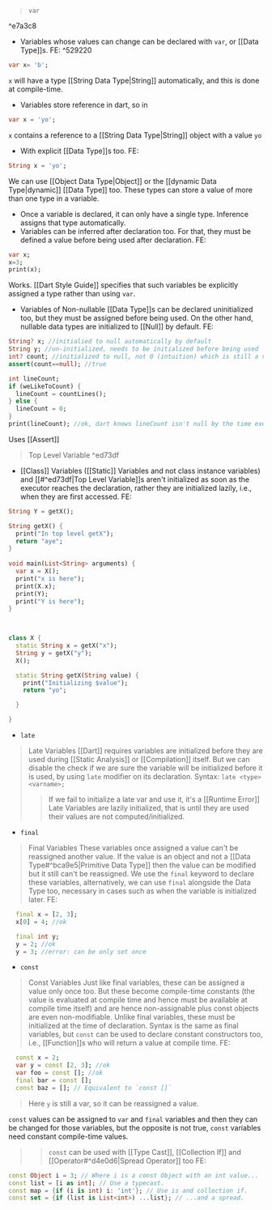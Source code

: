 
> `var`

^e7a3c8

* Variables whose values can change can be declared with ``var``, or [[Data Type]]s. 
  FE: ^529220
```dart
var x= 'b';
```
`x` will have a type [[String Data Type|String]] automatically, and this is done at compile-time. 

* Variables store reference in dart, so in 
```dart
var x = 'yo';
```
   `x`  contains a reference to a [[String Data Type|String]] object with a value `yo`

* With explicit [[Data Type]]s  too. 
  FE:
```dart
String x = 'yo';
```
  
  We can use [[Object Data Type|Object]] or the [[dynamic Data Type|dynamic]] [[Data Type]] too. These types can store a value of more than one type in a variable.
  
* Once a variable is declared, it can only have a single type. Inference assigns that type automatically.  
* Variables can be inferred after declaration too. For that, they must be defined a value before being used after declaration.
  FE:
```dart
var x;
x=3;
print(x); 
```
Works. [[Dart Style Guide]] specifies that such variables be explicitly assigned a type rather than using `var`.

* Variables of Non-nullable [[Data Type]]s can be declared uninitialized too,  but they must be assigned before being used. On the other hand, nullable data types are initialized to [[Null]] by default.
  FE:
```dart
String? x; //initialied to null automatically by default
String y; //un-initialized, needs to be initialized before being used
int? count; //initialized to null, not 0 (intuition) which is still a value of type int.
assert(count==null); //true

int lineCount;
if (weLikeToCount) {
  lineCount = countLines();
} else {
  lineCount = 0;
}
print(lineCount); //ok, dart knows lineCount isn't null by the time execution reaches here

```
Uses [[Assert]]

  >Top Level Variable ^ed73df
* [[Class]] Variables ([[Static]] Variables and not class instance variables) and [[#^ed73df|Top Level Variable]]s aren't initialized as soon as the executor reaches the declaration, rather they are initialized lazily, i.e., when they are first accessed. 
  FE:
```dart
String Y = getX();

String getX() {
  print("In top level getX");
  return "aye";
}
 
void main(List<String> arguments) {
  var x = X();
  print("x is here");
  print(X.x);
  print(Y);
  print("Y is here");
}

  

class X {
  static String x = getX("x");
  String y = getX("y");
  X();

  static String getX(String value) {
    print("Initializing $value");
    return "yo";

  }

}
```
  
  * `late`
>Late Variables
>[[Dart]] requires variables are initialized before they are used during [[Static Analysis]] or [[Compilation]] itself. But we can disable the check if we are sure the variable will be initialized before it is used, by using `late` modifier on its declaration.
>Syntax: `late <type> <varname>;`
>>If we fail to initialize a late var and use it, it's a [[Runtime Error]]
>>Late Variables are lazily initialized, that is until they are used their values are not computed/initialized.

* `final`
>Final Variables
  These variables once assigned a value can't be reassigned another value. If the value is an object and not a [[Data Type#^bca9e5|Primitive Data Type]] then the value can be modified but it still can't be reassigned. We use the `final` keyword to declare these variables, alternatively, we can use `final` alongside the Data Type too, necessary in cases such as when the variable is initialized later.
  FE:
```dart
  final x = [2, 3];
  x[0] = 4; //ok

  final int y;
  y = 2; //ok
  y = 3; //error: can be only set once
```

* `const`
> Const Variables
> Just like final variables, these can be assigned a value only once too. But these become compile-time constants (the value is evaluated at compile time and hence must be available at compile time itself) and are hence non-assignable plus const objects are even non-modifiable.
> Unlike final variables, these must be initialized at the time of declaration. 
> Syntax is the same as final variables, but `const` can be used to declare constant constructors too, i.e., [[Function]]s who will return a value at compile time.
> FE:
```dart
  const x = 2;
  var y = const [2, 3]; //ok
  var foo = const []; //ok
  final bar = const [];
  const baz = []; // Equivalent to `const []`

``` 
>Here `y` is still a var, so it can be reassigned a value. 
>
`const` values can be assigned to `var` and  `final` variables and then they can be changed for those variables, but the opposite is not true, `const` variables need constant compile-time values.
>> `const` can be used with [[Type Cast]], [[Collection If]] and [[Operator#^d4e0d6|Spread Operator]] too
>> FE:
```dart
const Object i = 3; // Where i is a const Object with an int value...
const list = [i as int]; // Use a typecast.
const map = {if (i is int) i: 'int'}; // Use is and collection if.
const set = {if (list is List<int>) ...list}; // ...and a spread.
```
>> 

